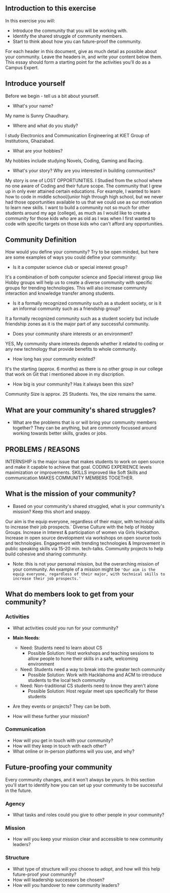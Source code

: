 
## Introduction to this exercise

In this exercise you will:
- Introduce the community that you will be working with.
- Identify the shared struggle of community members.
- Start to think about how you can future-proof the community.

For each header in this document, give as much detail as possible about your community. Leave the headers in, and write your content below them. This essay should form a starting point for the activities you'll do as a Campus Expert.

## Introduce yourself

Before we begin - tell us a bit about yourself.

- What's your name?

My name is Sunny Chaudhary.

- Where and what do you study?

I study Electronics and Communication Engineering at KIET Group of Institutions, Ghaziabad.

- What are your hobbies?

My hobbies include studying Novels, Coding, Gaming and Racing.
- What's your story? Why are you interested in building communities?

My story is one of LOST OPPORTUNITIES. 
I Studied from the school where no one aware of Coding and their future scope.
The community that I grew up in only ever attained certain educations. 
For example, I wanted to learn how to code in middle school/junior high through high school, but we never had those opportunities available to us that we could use as our motivation to learn new skills. 
I want to build a community not so much for other students around my age (college), as much as I would like to create a community for those kids who are as old as I was when I first wanted to code with specific targets on those kids who can't afford any opportunities.

## Community Definition

How would you define your community? Try to be open minded, but here are some examples of ways you could define your community:

- Is it a computer science club or special interest group?

It's a combination of both computer science and Special interest group like Hobby groups will help us to create a diverse community with specific groups for trending technologies. This will also increase community interaction and knowledge transfer among students.

- Is it a formally recognized community such as a student society, or is it an informal community such as a friendship group?

It a formally recognized community such as a student society but include friendship zones as it is the major part of any successful community.

- Does your community share interests or an environment?

YES, My community share interests depends whether it related to coding or any new technology that provide benefits to whole community.

- How long has your community existed?

It's the starting (approx. 6 months) as there is no other group in our college that work on Git that i mentioned above in my discription.

- How big is your community? Has it always been this size?

Community Size is approx. 25 Students. Yes, the size remains the same.

## What are your community's shared struggles?

- What are the problems that is or will bring your community members together? They can be anything, but are commonly focussed around working towards better skills, grades or jobs.
## PROBLEMS / REASONS 
INTERNSHIP is the major issue that makes students to work on open source and make it capable to achieve that goal.
CODING EXPERIENCE levels maximization or improvements.
SKILLS improved like Soft Skills and communication MAKES COMMUNITY MEMBERS TOGETHER.

## What is the mission of your community?
 - Based on your community's shared struggled, what is your community's mission? Keep this short and snappy.
 
 Our aim is the equip everyone, regardless of their major, with technical skills to increase their job prospects.`
Diverse Culture with the help of Hobby Groups.
Increase in Interest & participation of women via Girls Hackathon.
Increase in open source development via workshops on open source tools and technologies.
Engagement with trending technologies & Improvement in public speaking skills via 15-20 min. tech-talks.
Community projects to help build cohesive and sharing community.
 
- Note: this is not your personal mission, but the overarching mission of your community. An example of a mission might be `'Our aim is the equip everyone, regardless of their major, with technical skills to increase their job prospects.'`

## What do members look to get from your community?

### Activities

- What activities could you run for your community?

- **Main Needs**: 
  - Need: Students need to learn about CS
    - Possible Solution: Host workshops and teaching sessions to allow people to hone their skills in a safe, welcoming environment
  - Need: Students need a way to break into the greater tech community
    - Possible Solution: Work with Hacklahoma and ACM to introduce students to the local tech community 
  - Need: Non-traditional CS students need to know they aren't alone
    - Possible Solution: Host regular meet ups specifically for these students
- Are they events or projects? They can be both.

- How will these further your mission?

### Communication

- How will you get in touch with your community?
- How will they keep in touch with each other?
- What online or in-person platforms will you use, and why?

## Future-proofing your community

Every community changes, and it won't always be yours. In this section you'll start to identify how you can set up your community to be successful in the future.

### Agency

- What tasks and roles could you give to other people in your community?

### Mission

- How will you keep your mission clear and accessible to new community leaders?

### Structure

- What type of structure will you choose to adopt, and how will this help future-proof your community?
- How will leadership successors be chosen?
- How will you handover to new community leaders?


